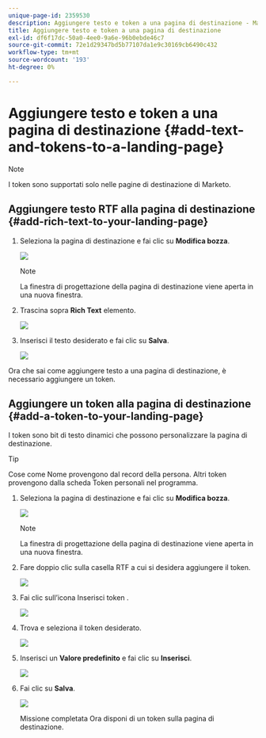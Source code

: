 ```yaml
---
unique-page-id: 2359530
description: Aggiungere testo e token a una pagina di destinazione - Marketo Docs - Documentazione del prodotto
title: Aggiungere testo e token a una pagina di destinazione
exl-id: df6f17dc-50a0-4ee0-9a6e-96b0ebde46c7
source-git-commit: 72e1d29347bd5b77107da1e9c30169cb6490c432
workflow-type: tm+mt
source-wordcount: '193'
ht-degree: 0%

---
```


# Aggiungere testo e token a una pagina di destinazione {#add-text-and-tokens-to-a-landing-page}

>[!NOTE]
>
>I token sono supportati solo nelle pagine di destinazione di Marketo.

## Aggiungere testo RTF alla pagina di destinazione {#add-rich-text-to-your-landing-page}

1. Seleziona la pagina di destinazione e fai clic su **Modifica bozza**.

   ![](assets/image2014-9-16-14-3a30-3a29.png)

   >[!NOTE]
   >
   >La finestra di progettazione della pagina di destinazione viene aperta in una nuova finestra.

1. Trascina sopra **Rich Text** elemento.

   ![](assets/image2015-5-21-12-3a28-3a49.png)

1. Inserisci il testo desiderato e fai clic su **Salva**.

   ![](assets/image2015-7-8-17-3a0-3a49.png)

Ora che sai come aggiungere testo a una pagina di destinazione, è necessario aggiungere un token.

## Aggiungere un token alla pagina di destinazione {#add-a-token-to-your-landing-page}

I token sono bit di testo dinamici che possono personalizzare la pagina di destinazione.

>[!TIP]
>
>Cose come Nome provengono dal record della persona. Altri token provengono dalla scheda Token personali nel programma.

1. Seleziona la pagina di destinazione e fai clic su **Modifica bozza**.

   ![](assets/image2014-9-16-14-3a30-3a54.png)

   >[!NOTE]
   >
   >La finestra di progettazione della pagina di destinazione viene aperta in una nuova finestra.

1. Fare doppio clic sulla casella RTF a cui si desidera aggiungere il token.

   ![](assets/image2015-5-21-12-3a30-3a5.png)

1. Fai clic sull’icona Inserisci token .

   ![](assets/image2015-7-8-17-3a21-3a53.png)

1. Trova e seleziona il token desiderato.

   ![](assets/image2014-9-16-14-3a31-3a20.png)

1. Inserisci un **Valore predefinito** e fai clic su **Inserisci**.

   ![](assets/image2014-9-16-14-3a31-3a29.png)

1. Fai clic su **Salva**.

   ![](assets/image2015-7-8-17-3a25-3a22.png)

   Missione completata Ora disponi di un token sulla pagina di destinazione.
